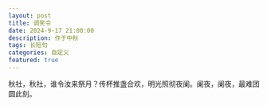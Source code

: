 ```yaml
---
layout: post
title: 调笑令
date: 2024-9-17 21:00:00
description: 作于中秋
tags: 长短句
categories: 自定义
featured: true
---
```


秋社，秋社，谁令汝来祭月？传杯推盏合欢，明光照彻夜阑。阑夜，阑夜，最难团圆此刻。